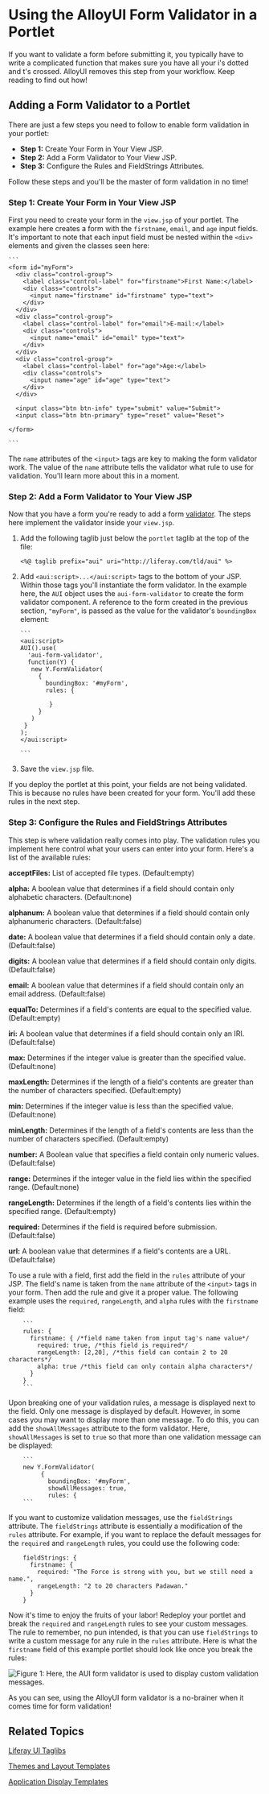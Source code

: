 # Using the AlloyUI Form Validator in a Portlet

If you want to validate a form before submitting it, you typically have to 
write a complicated function that makes sure you have all your i's dotted 
and t's crossed. AlloyUI removes this step from your workflow. Keep reading to 
find out how! 

## Adding a Form Validator to a Portlet

There are just a few steps you need to follow to enable form validation in your 
portlet:

- **Step 1:** Create Your Form in Your View JSP.
- **Step 2:** Add a Form Validator to Your View JSP.
- **Step 3:** Configure the Rules and FieldStrings Attributes.

Follow these steps and you'll be the master of form validation in no time! 

### Step 1: Create Your Form in Your View JSP

First you need to create your form in the `view.jsp` of your portlet. The 
example here creates a form with the `firstname`, `email`, and `age` input 
fields. It's important to note that each input field must be nested within the 
`<div>` elements and given the classes seen here: 

    ```
    <form id="myForm">
      <div class="control-group">
        <label class="control-label" for="firstname">First Name:</label>
        <div class="controls">
          <input name="firstname" id="firstname" type="text">
        </div>
      </div>
      <div class="control-group">
        <label class="control-label" for="email">E-mail:</label>
        <div class="controls">
          <input name="email" id="email" type="text">
        </div>
      </div>
      <div class="control-group">
        <label class="control-label" for="age">Age:</label>
        <div class="controls">
          <input name="age" id="age" type="text">
        </div>
      </div>
    
      <input class="btn btn-info" type="submit" value="Submit">
      <input class="btn btn-primary" type="reset" value="Reset">
    
    </form>
        
    ```

The `name` attributes of the `<input>` tags are key to making the form validator 
work. The value of the `name` attribute tells the validator what rule to use for 
validation. You'll learn more about this in a moment. 

### Step 2: Add a Form Validator to Your View JSP

Now that you have a form you're ready to add a form [validator](http://alloyui.com/api/classes/A.FormValidator.html). 
The steps here implement the validator inside your `view.jsp`.

1.  Add the following taglib just below the `portlet` taglib at the top of the 
    file:

        <%@ taglib prefix="aui" uri="http://liferay.com/tld/aui" %>

2.  Add `<aui:script>...</aui:script>` tags to the bottom of your JSP. Within 
    those tags you'll instantiate the form validator. In the example here, the 
    `AUI` object uses the `aui-form-validator` to create the form validator 
    component. A reference to the form created in the previous section, 
    `"myForm"`, is passed as the value for the validator's `boundingBox` 
    element:

        ```
        <aui:script>
        AUI().use(
          'aui-form-validator',
          function(Y) {
           new Y.FormValidator(
             {
               boundingBox: '#myForm',
               rules: {
                 
                }
             }
           )
         }
        );
        </aui:script>

        ```
         
3.  Save the `view.jsp` file.

If you deploy the portlet at this point, your fields are not being validated. 
This is because no rules have been created for your form. You'll add these rules 
in the next step.

### Step 3: Configure the Rules and FieldStrings Attributes

This step is where validation really comes into play. The validation rules you 
implement here control what your users can enter into your form. Here's a list 
of the available rules: 

**acceptFiles:** List of accepted file types. (Default:empty)

**alpha:** A boolean value that determines if a field should contain only 
alphabetic characters. (Default:none) 

**alphanum:** A boolean value that determines if a field should contain only 
alphanumeric characters.
(Default:false) 

**date:** A boolean value that determines if a field should contain only a date. 
(Default:false)

**digits:** A boolean value that determines if a field should contain only 
digits. (Default:false)

**email:** A boolean value that determines if a field should contain only an 
email address. (Default:false)

**equalTo:** Determines if a field's contents are equal to the specified value.
(Default:empty)

**iri:** A boolean value that determines if a field should contain only an IRI. 
(Default:false) 

**max:** Determines if the integer value is greater than the specified value. 
(Default:none)

**maxLength:** Determines if the length of a field's contents are greater than 
the number of characters specified. (Default:empty)

**min:** Determines if the integer value is less than the specified value. 
(Default:none)

**minLength:** Determines if the length of a field's contents are less than the 
number of characters specified. (Default:empty)

**number:** A Boolean value that specifies a field contain only numeric values. 
(Default:false)

**range:** Determines if the integer value in the field lies within the 
specified range. (Default:none)

**rangeLength:** Determines if the length of a field's contents lies within the 
specified range. (Default:empty)

**required:** Determines if the field is required before submission. 
(Default:false)

**url:** A boolean value that determines if a field's contents are a URL. 
(Default:false)

To use a rule with a field, first add the field in the `rules` attribute of your 
JSP. The field's name is taken from the `name` attribute of the `<input>` tags 
in your form. Then add the rule and give it a proper value. The following 
example uses the `required`, `rangeLength`, and `alpha` rules with the 
`firstname` field:

        ```
        rules: {
          firstname: { /*field name taken from input tag's name value*/
            required: true, /*this field is required*/
            rangeLength: [2,20], /*this field can contain 2 to 20 characters*/
            alpha: true /*this field can only contain alpha characters*/
          }
        }
        ```

Upon breaking one of your validation rules, a message is displayed next to the 
field. Only one message is displayed by default. However, in some cases you may 
want to display more than one message. To do this, you can add the 
`showAllMessages` attribute to the form validator. Here, `showAllMessages` is 
set to `true` so that more than one validation message can be displayed:

		```
        new Y.FormValidator(
             {
               boundingBox: '#myForm',
               showAllMessages: true,
               rules: {
        ```

If you want to customize validation messages, use the `fieldStrings` attribute. 
The `fieldStrings` attribute is essentially a modification of the `rules` 
attribute. For example, if you want to replace the default messages for the 
`required` and `rangeLength` rules, you could use the following code:

        fieldStrings: {
          firstname: {
            required: "The Force is strong with you, but we still need a name.",
            rangeLength: "2 to 20 characters Padawan."    
          }
        }

Now it's time to enjoy the fruits of your labor! Redeploy your portlet and break 
the `required` and `rangeLength` rules to see your custom messages. The rule to 
remember, no pun intended, is that you can use `fieldStrings` to write a custom 
message for any rule in the `rules` attribute. Here is what the `firstname` 
field of this example portlet should look like once you break the rules:

![Figure 1: Here, the AUI form validator is used to display custom validation messages.](../../images/alloyui-form-validator-in-a-portlet.png)

As you can see, using the AlloyUI form validator is a no-brainer when it comes 
time for form validation!

## Related Topics

[Liferay UI Taglibs](/tutorials/-/knowledge_base/liferay-ui-taglibs)

[Themes and Layout Templates](/tutorials/-/knowledge_base/themes-and-layout-templates)

[Application Display Templates](/tutorials/-/knowledge_base/application-display-templates)
